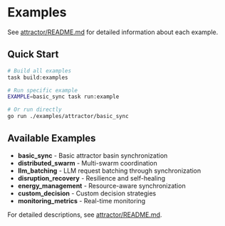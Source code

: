 # Examples

See [attractor/README.md](attractor/README.md) for detailed information about each example.

## Quick Start

```bash
# Build all examples
task build:examples

# Run specific example
EXAMPLE=basic_sync task run:example

# Or run directly
go run ./examples/attractor/basic_sync
```

## Available Examples

- **basic_sync** - Basic attractor basin synchronization
- **distributed_swarm** - Multi-swarm coordination
- **llm_batching** - LLM request batching through synchronization
- **disruption_recovery** - Resilience and self-healing
- **energy_management** - Resource-aware synchronization
- **custom_decision** - Custom decision strategies
- **monitoring_metrics** - Real-time monitoring

For detailed descriptions, see [attractor/README.md](attractor/README.md).


